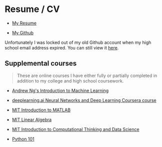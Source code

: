 # Resume / CV


  - [My Resume](./assets/IanSulleyResume_08_2021.pdf)

  - [My Github](https://github.com/sulleyi)

Unfortunately I was locked out of my old Github account when my high school email address expired. You can still view it [here](https://github.com/isulley77?tab=repositories).

## Supplemental courses
>These are online courses I have either fully or partially completed in addition to my college and high school coursework.

- [Andrew Ng's Introduction to Machine Learning](https://www.coursera.org/learn/machine-learning)

- [deeplearning.ai Neural Networks and Deep Learning Coursera course](https://www.coursera.org/learn/neural-networks-deep-learning/home/welcome)

- [MIT Introduction to MATLAB](https://ocw.mit.edu/courses/mathematics/18-s997-introduction-to-matlab-programming-fall-2011/index.htm)

- [MIT Linear Algebra](https://ocw.mit.edu/courses/mathematics/18-06sc-linear-algebra-fall-2011/)

- [MIT Introduction to Computational Thinking and Data Science](https://ocw.mit.edu/courses/electrical-engineering-and-computer-science/6-0002-introduction-to-computational-thinking-and-data-science-fall-2016/)

- [Python 101](http://www.davekuhlman.org/python_101.html)
